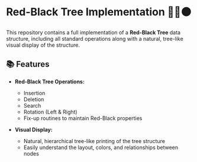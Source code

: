 # Red-Black Tree Implementation 🌳🔴⚫

This repository contains a full implementation of a **Red-Black Tree** data structure, including all standard operations along with a natural, tree-like visual display of the structure.

## 📚 Features

- **Red-Black Tree Operations:**
  - Insertion
  - Deletion
  - Search
  - Rotation (Left & Right)
  - Fix-up routines to maintain Red-Black properties

- **Visual Display:**
  - Natural, hierarchical tree-like printing of the tree structure
  - Easily understand the layout, colors, and relationships between nodes
